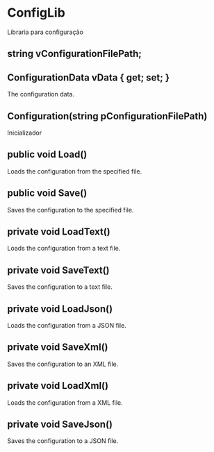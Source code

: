 # ConfigLib
Libraria para configuração

## string vConfigurationFilePath;
## ConfigurationData vData { get; set; }
The configuration data.

## Configuration(string pConfigurationFilePath)
Inicializador

## public void Load()
Loads the configuration from the specified file.

## public void Save()
Saves the configuration to the specified file.

## private void LoadText()
Loads the configuration from a text file.

## private void SaveText()
Saves the configuration to a text file.

## private void LoadJson()
Loads the configuration from a JSON file.

## private void SaveXml()
Saves the configuration to an XML file.

## private void LoadXml()
Loads the configuration from a XML file.

## private void SaveJson()
Saves the configuration to a JSON file.
